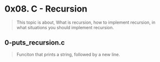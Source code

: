 # 0x08. C - Recursion
> This topic is about, What is recursion, how to implement recursion, in what situations you should implement recursion.

## 0-puts_recursion.c
> Funciton that prints a string, followed by a new line.
